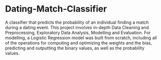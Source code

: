 # Dating-Match-Classifier
A classifier that predicts the probability of an individual finding a match during a dating event. This project involves in-depth Data Cleaning and Preprocessing, Exploratory Data Analysis, Modelling and Evaluation. For modelling, a Logistic Regression model was built from scratch, including all of the operations for computing and optimizing the weights and the bias, predicting and outputting the binary values, as well as the probability values.
